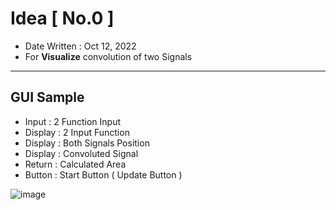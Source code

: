 # Idea [ No.0 ]
- Date Written : Oct 12, 2022
- For **Visualize** convolution of two Signals

* * *

## GUI Sample
- Input   : 2 Function Input
- Display : 2 Input Function
- Display : Both Signals Position
- Display : Convoluted Signal
- Return  : Calculated Area
- Button  : Start Button ( Update Button )

![image](https://user-images.githubusercontent.com/109336369/195403178-1e5c63ef-67e8-408f-8fdd-12ffc0d4318c.png)
